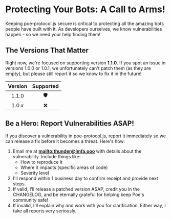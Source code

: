 # Protecting Your Bots: A Call to Arms! 

Keeping poe-protocol.js secure is critical to protecting all the amazing bots people have built with it. As developers ourselves, we know vulnerabilities happen - so we need your help finding them!

## The Versions That Matter

Right now, we're focused on supporting version **1.1.0**. If you spot an issue in versions 1.0.0 or 1.0.1, we unfortunately can't patch them (as they are empty), but please still report it so we know to fix it in the future!

| Version | Supported  |
|:-:|:-:| 
| 1.1.0 | :shield:  |
| 1.0.x   | :x: |

## Be a Hero: Report Vulnerabilities ASAP!

If you discover a vulnerability in poe-protocol.js, report it immediately so we can release a fix before it becomes a threat. Here's how:

1. Email me at **<mailto:thunder@lmfa.ooo>** with details about the vulnerability. Include things like:
   - How to reproduce it  
   - Where it impacts (specific areas of code)
   - Severity level 
2. I'll respond within 1 business day to confirm receipt and provide next steps. 
3. If valid, I'll release a patched version ASAP, credit you in the CHANGELOG, and be eternally grateful for helping keep Poe's community safe! 
4. If invalid, I'll explain why and work with you for clarification. Either way, I take all reports very seriously.
